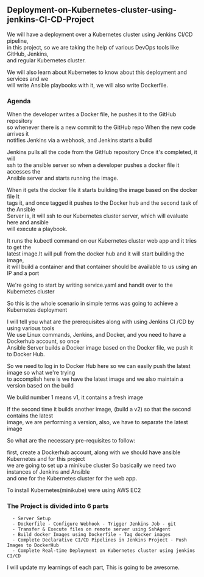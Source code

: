 ## Deployment-on-Kubernetes-cluster-using-jenkins-CI-CD-Project

We will have a deployment over a Kubernetes cluster using Jenkins CI/CD pipeline,  <br>
in this project, so we are taking the help of various DevOps tools like GitHub, Jenkins,  <br>
and regular Kubernetes cluster.

We will also learn about Kubernetes to know about this deployment and services and we  <br>
will write Ansible playbooks with it, we will also write Dockerfile.

### Agenda 

When the developer writes a Docker file, he pushes it to the GitHub repository  <br>
so whenever there is a new commit to the GitHub repo When the new code arrives it  <br>
notifies Jenkins via a webhook, and Jenkins starts a build

Jenkins pulls all the code from the GitHub repository Once it's completed, it will <br>
ssh to the ansible server so when a developer pushes a docker file it accesses the  <br>
Ansible server and starts running the image.

When it gets the docker file it starts building the image based on the docker file It  <br>
tags it, and once tagged it pushes to the Docker hub and the second task of the Ansible  <br>
Server is, it will ssh to our Kubernetes cluster server, which will evaluate here and ansible  <br>
will execute a playbook.

It runs the kubectl command on our Kubernetes cluster web app and it tries to get the  <br>
latest image.It will pull from the docker hub and it will start building the image,   <br>
it will build a container and that container should be available to us using an IP and a port

We're going to start by writing service.yaml and handit over to the Kubernetes cluster

So this is the whole scenario in simple terms was going to achieve a Kubernetes deployment

I will tell you what are the prerequisites along with using Jenkins CI /CD by using various tools  <br>
We use Linux commands, Jenkins, and Docker, and you need to have a Dockerhub account, so once  <br>
Ansible Server builds a Docker image based on the Docker file, we push it to Docker Hub.

So we need to log in to Docker Hub here so we can easily push the latest image so what we're trying  <br>
to accomplish here is we have the latest image and we also maintain a version based on the build

We build number 1 means v1, it contains a fresh image

If the second time it builds another image, (build a v2) so that the second contains the latest  <br>
image, we are performing a version, also, we have to separate the latest image

So what are the necessary pre-requisites to follow:

first, create a Dockerhub account, along with we should have ansible Kubernetes and for this project  <br>
we are going to set up a minikube cluster So basically we need two instances of Jenkins and Ansible  <br>
and one for the Kubernetes cluster for the web app.

To install Kubernetes(minikube) were using AWS EC2


### The Project is divided into 6 parts
``` 
  - Server Setup 
  - Dockerfile - Configure Webhook - Trigger Jenkins Job - git
  - Transfer & Execute files on remote server using SshAgent
  - Build docker Images using Dockerfile - Tag docker images
  - Complete Declarative CI/CD Pipelines in Jenkins Project - Push Images to DockerHub
  - Complete Real-time Deployment on Kubernetes cluster using jenkins CI/CD
  ```
I will update my learnings of each part, This is going to be awesome. 
